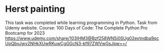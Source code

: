 # Herst painting
 This task was completed while learning programming in Python. Task from Udemy website.
Course:
100 Days of Code: The Complete Python Pro Bootcamp for 2023
https://www.udemy.com/share/103IHM3@Bzf258WN5i0SUg02evtndba9qcUpQbvJwv2NHkXUwRKuwCgGGcN3-kf97ZWVwGsJpw==/
